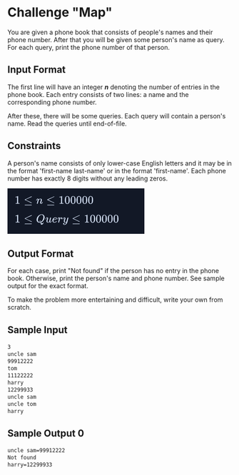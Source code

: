 # Challenge "Map"

You are given a phone book that consists of people's names and their 
phone number. After that you will be given some person's name as query. 
For each query, print the phone number of that person.

## Input Format

The first line will have an integer **_n_** denoting the number of 
entries in the phone book. Each entry consists of two lines: a name 
and the corresponding phone number.

After these, there will be some queries. Each query will contain a 
person's name. Read the queries until end-of-file.

## Constraints

A person's name consists of only lower-case English letters and it 
may be in the format 'first-name last-name' or in the format 
'first-name'. Each phone number has exactly 8 digits without any 
leading zeros.

![img](/docs/_images/img.png)

## Output Format

For each case, print "Not found" if the person has no entry in the phone 
book. Otherwise, print the person's name and phone number. See sample 
output for the exact format.

To make the problem more entertaining and difficult, write your own from scratch.

## Sample Input

```
3
uncle sam
99912222
tom
11122222
harry
12299933
uncle sam
uncle tom
harry
```

## Sample Output 0

```
uncle sam=99912222
Not found
harry=12299933
```
